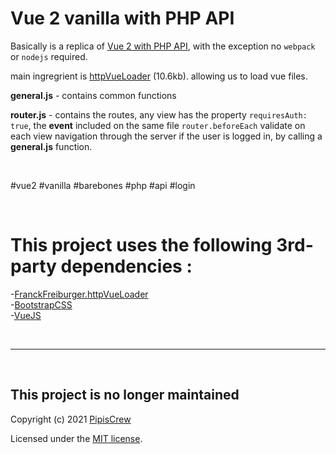 # Vue 2 vanilla with PHP API

Basically is a replica of [Vue 2 with PHP API](https://github.com/pipiscrew/vue3_small_prjs/tree/main/vue2_retain_PHPSessionCookie), with the exception no `webpack` or `nodejs` required.  



main ingregrient is [httpVueLoader](https://github.com/FranckFreiburger/http-vue-loader) (10.6kb). allowing us to load vue files.   

**general.js** - contains common functions  

**router.js**  - contains the routes, any view has the property `requiresAuth: true`, the **event** included on the same file `router.beforeEach` validate on each view navigation through the server if the user is logged in, by calling a **general.js** function.

&nbsp;  

#vue2 #vanilla #barebones #php #api #login  

&nbsp;  

# This project uses the following 3rd-party dependencies :<br>
-[FranckFreiburger.httpVueLoader](https://github.com/FranckFreiburger/http-vue-loader)  
-[BootstrapCSS](https://getbootstrap.com/)  
-[VueJS](https://vuejs.org/)  

&nbsp;  

-----  

&nbsp; 
## This project is no longer maintained  

Copyright (c) 2021 [PipisCrew](http://pipiscrew.com)

Licensed under the [MIT license](http://www.opensource.org/licenses/mit-license.php).